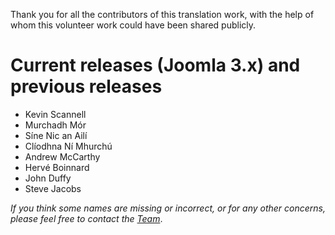 Thank you for all the contributors of this translation work, with the help of whom this volunteer work could have been shared publicly.

# Current releases (Joomla 3.x) and previous releases

* Kevin Scannell
* Murchadh Mór
* Síne Nic an Ailí
* Clíodhna Ní Mhurchú
* Andrew McCarthy
* Hervé Boinnard
* John Duffy
* Steve Jacobs


*If you think some names are missing or incorrect, or for any other concerns, please feel free to contact the [Team](README.md#team-members)*.
